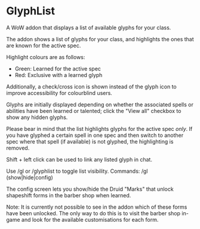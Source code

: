 # GlyphList
A WoW addon that displays a list of available glyphs for your class.

The addon shows a list of glyphs for your class, and highlights the ones that are known for the active spec.

Highlight colours are as follows:
- Green: Learned for the active spec
- Red: Exclusive with a learned glyph

Additionally, a check/cross icon is shown instead of the glyph icon to improve accessibility for colourblind users.

Glyphs are initially displayed depending on whether the associated spells or abilities have been learned or talented; click the "View all" checkbox to show any hidden glyphs.

Please bear in mind that the list highlights glyphs for the active spec *only*. If you have glyphed a certain spell in one spec and then switch to another spec where that spell (if available) is not glyphed, the highlighting is removed.

Shift + left click can be used to link any listed glyph in chat.

Use /gl or /glyphlist to toggle list visibility.
Commands: /gl (show|hide|config)

The config screen lets you show/hide the Druid "Marks" that unlock shapeshift forms in the barber shop when learned.

Note: It is currently not possible to see in the addon which of these forms have been unlocked. The only way to do this is to visit the barber shop in-game and look for the available customisations for each form.
